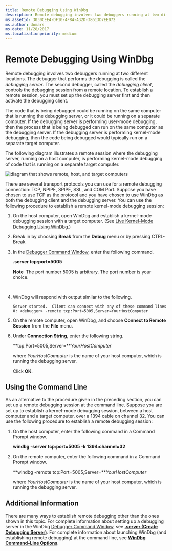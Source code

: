 ```yaml
---
title: Remote Debugging Using WinDbg
description: Remote debugging involves two debuggers running at two different locations.
ms.assetid: 3030CEE4-DF10-4F84-A32D-38613D7EE072
ms.author: domars
ms.date: 11/28/2017
ms.localizationpriority: medium
---
```


# Remote Debugging Using WinDbg


Remote debugging involves two debuggers running at two different locations. The debugger that performs the debugging is called the *debugging server*. The second debugger, called the *debugging client*, controls the debugging session from a remote location. To establish a remote session, you must set up the debugging server first and then activate the debugging client.

The code that is being debugged could be running on the same computer that is running the debugging server, or it could be running on a separate computer. If the debugging server is performing user-mode debugging, then the process that is being debugged can run on the same computer as the debugging server. If the debugging server is performing kernel-mode debugging, then the code being debugged would typically run on a separate target computer.

The following diagram illustrates a remote session where the debugging server, running on a host computer, is performing kernel-mode debugging of code that is running on a separate target computer.

![diagram that shows remote, host, and target computers](images/clientservertarget.png)

There are several transport protocols you can use for a remote debugging connection: TCP, NPIPE, SPIPE, SSL, and COM Port. Suppose you have chosen to use TCP as the protocol and you have chosen to use WinDbg as both the debugging client and the debugging server. You can use the following procedure to establish a remote kernel-mode debugging session:

1.  On the host computer, open WinDbg and establish a kernel-mode debugging session with a target computer. (See [Live Kernel-Mode Debugging Using WinDbg](performing-kernel-mode-debugging-using-windbg.md).)
2.  Break in by choosing **Break** from the **Debug** menu or by pressing CTRL-Break.
3.  In the [Debugger Command Window](debugger-command-window.md), enter the following command.

    **.server tcp:port=5005**

    **Note**  The port number 5005 is arbitrary. The port number is your choice.

     

4.  WinDbg will respond with output similar to the following.

    ```
    Server started.  Client can connect with any of these command lines
    0: <debugger> -remote tcp:Port=5005,Server=YourHostComputer
    ```

5.  On the remote computer, open WinDbg, and choose **Connect to Remote Session** from the **File** menu.
6.  Under **Connection String**, enter the following string.

    **tcp:Port=5005,Server=***YourHostComputer*

    where *YourHostComputer* is the name of your host computer, which is running the debugging server.

    Click **OK**.

## <span id="Using_the_Command_Line"></span><span id="using_the_command_line"></span><span id="USING_THE_COMMAND_LINE"></span>Using the Command Line


As an alternative to the procedure given in the preceding section, you can set up a remote debugging session at the command line. Suppose you are set up to establish a kernel-mode debugging session, between a host computer and a target computer, over a 1394 cable on channel 32. You can use the following procedure to establish a remote debugging session:

1.  On the host computer, enter the following command in a Command Prompt window.

    **windbg -server tcp:port=5005 -k 1394:channel=32**

2.  On the remote computer, enter the following command in a Command Prompt window.

    **windbg -remote tcp:Port=5005,Server=***YourHostComputer*

    where *YourHostComputer* is the name of your host computer, which is running the debugging server.

## <span id="Additional_Information"></span><span id="additional_information"></span><span id="ADDITIONAL_INFORMATION"></span>Additional Information


There are many ways to establish remote debugging other than the ones shown in this topic. For complete information about setting up a debugging server in the WinDbg [Debugger Command Window](debugger-command-window.md), see [**.server (Create Debugging Server)**](-server--create-debugging-server-.md). For complete information about launching WinDbg (and establishing remote debugging) at the command line, see [**WinDbg Command-Line Options**](windbg-command-line-options.md).

 

 





